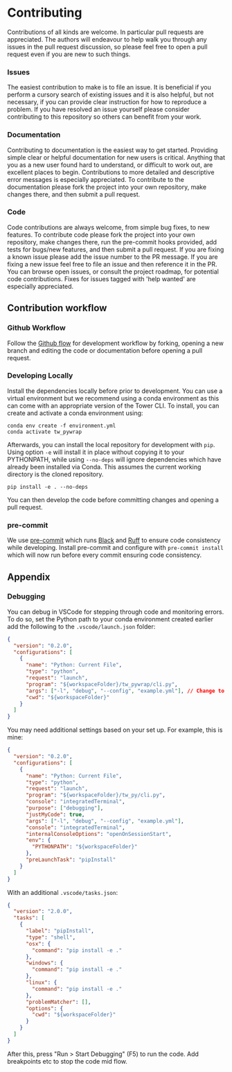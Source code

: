 # Contributing

Contributions of all kinds are welcome. In particular pull requests are appreciated. The authors will endeavour to help walk you through any issues in the pull request discussion, so please feel free to open a pull request even if you are new to such things.

### Issues

The easiest contribution to make is to file an issue. It is beneficial if you perform a cursory search of existing issues and it is also helpful, but not necessary, if you can provide clear instruction for how to reproduce a problem. If you have resolved an issue yourself please consider contributing to this repository so others can benefit from your work.

### Documentation

Contributing to documentation is the easiest way to get started. Providing simple clear or helpful documentation for new users is critical. Anything that you as a new user found hard to understand, or difficult to work out, are excellent places to begin. Contributions to more detailed and descriptive error messages is especially appreciated. To contribute to the documentation please fork the project into your own repository, make changes there, and then submit a pull request.

### Code

Code contributions are always welcome, from simple bug fixes, to new features. To contribute code please fork the project into your own repository, make changes there, run the pre-commit hooks provided, add tests for bugs/new features, and then submit a pull request. If you are fixing a known issue please add the issue number to the PR message. If you are fixing a new issue feel free to file an issue and then reference it in the PR. You can browse open issues, or consult the project roadmap, for potential code contributions. Fixes for issues tagged with 'help wanted' are especially appreciated.

## Contribution workflow

### Github Workflow

Follow the [Github flow](https://docs.github.com/en/get-started/quickstart/github-flow) for development workflow by forking, opening a new branch and editing the code or documentation before opening a pull request.

### Developing Locally

Install the dependencies locally before prior to development. You can use a virtual environment but we recommend using a conda environment as this can come with an appropriate version of the Tower CLI. To install, you can create and activate a conda environment using:

```console
conda env create -f environment.yml
conda activate tw_pywrap
```

Afterwards, you can install the local repository for development with `pip`. Using option `-e` will install it in place without copying it to your PYTHONPATH, while using `--no-deps` will ignore dependencies which have already been installed via Conda. This assumes the current working directory is the cloned repository.

```console
pip install -e . --no-deps
```

You can then develop the code before committing changes and opening a pull request.

### pre-commit

We use [pre-commit](https://pre-commit.com/) which runs [Black](https://github.com/psf/black) and [Ruff](https://github.com/astral-sh/ruff) to ensure code consistency while developing. Install pre-commit and configure with `pre-commit install` which will now run before every commit ensuring code consistency.

## Appendix

### Debugging

You can debug in VSCode for stepping through code and monitoring errors. To do so, set the Python path to your conda environment created earlier add the following to the `.vscode/launch.json` folder:

```json
{
  "version": "0.2.0",
  "configurations": [
    {
      "name": "Python: Current File",
      "type": "python",
      "request": "launch",
      "program": "${workspaceFolder}/tw_pywrap/cli.py",
      "args": ["-l", "debug", "--config", "example.yml"], // Change to your specific commands you wish to run
      "cwd": "${workspaceFolder}"
    }
  ]
}
```

You may need additional settings based on your set up. For example, this is mine:

```json
{
  "version": "0.2.0",
  "configurations": [
    {
      "name": "Python: Current File",
      "type": "python",
      "request": "launch",
      "program": "${workspaceFolder}/tw_py/cli.py",
      "console": "integratedTerminal",
      "purpose": ["debugging"],
      "justMyCode": true,
      "args": ["-l", "debug", "--config", "example.yml"],
      "console": "integratedTerminal",
      "internalConsoleOptions": "openOnSessionStart",
      "env": {
        "PYTHONPATH": "${workspaceFolder}"
      },
      "preLaunchTask": "pipInstall"
    }
  ]
}
```

With an additional `.vscode/tasks.json`:

```json
{
  "version": "2.0.0",
  "tasks": [
    {
      "label": "pipInstall",
      "type": "shell",
      "osx": {
        "command": "pip install -e ."
      },
      "windows": {
        "command": "pip install -e ."
      },
      "linux": {
        "command": "pip install -e ."
      },
      "problemMatcher": [],
      "options": {
        "cwd": "${workspaceFolder}"
      }
    }
  ]
}
```

After this, press "Run > Start Debugging" (F5) to run the code. Add breakpoints etc to stop the code mid flow.
